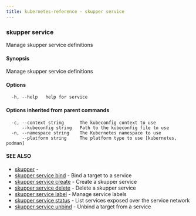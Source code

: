 ```yaml
---
title: kubernetes-reference - skupper service
---
```

### skupper service

Manage skupper service definitions

#### Synopsis

Manage skupper service definitions

#### Options

```
  -h, --help   help for service
```

#### Options inherited from parent commands

```
  -c, --context string      The kubeconfig context to use
      --kubeconfig string   Path to the kubeconfig file to use
  -n, --namespace string    The Kubernetes namespace to use
      --platform string     The platform type to use [kubernetes, podman]
```

#### SEE ALSO

* [skupper](skupper.html)	 - 
* [skupper service bind](skupper_service_bind.html)	 - Bind a target to a service
* [skupper service create](skupper_service_create.html)	 - Create a skupper service
* [skupper service delete](skupper_service_delete.html)	 - Delete a skupper service
* [skupper service label](skupper_service_label.html)	 - Manage service labels
* [skupper service status](skupper_service_status.html)	 - List services exposed over the service network
* [skupper service unbind](skupper_service_unbind.html)	 - Unbind a target from a service

<!-- ###### Auto generated by spf13/cobra on 25-Jan-2024
 -->